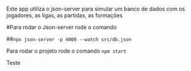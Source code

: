Este app utiliza o json-server para simular um banco de dados com os jogadores, as ligas, as partidas, as formações

#Para rodar o Json-server rode o comando

##`npx json-server -p 4000 --watch src/db.json`

Para rodar o projeto rode o comando
`npm start`

Teste